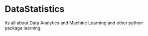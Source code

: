 # DataStatistics
Its all about Data Analytics and Machine Learning and other python package learning
